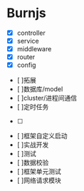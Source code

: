 # Burnjs

- [x] controller
- [x] service
- [x] middleware
- [x] router
- [x] config
- [ ]拓展
- [ ]数据库/model
- [ ]cluster/进程间通信
- [ ]定时任务
- [ ]
- [ ]框架自定义启动
- [ ]实战开发
- [ ]测试
- [ ]数据校验
- [ ]框架单元测试
- [ ]网络请求模块